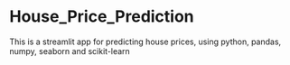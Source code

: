 # House_Price_Prediction
This is a streamlit app for predicting house prices, using python, pandas, numpy, seaborn and scikit-learn
